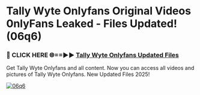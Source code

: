 # Tally Wyte Onlyfans Original Videos 0nlyFans Leaked - Files Updated! (06q6)

<h3>🔴 CLICK HERE 🌐==►► <a href="https://tinyurl.com/x26r9saj" rel="nofollow">Tally Wyte Onlyfans Updated Files</a></h3>

Get Tally Wyte Onlyfans and all content. Now you can access all videos and pictures of Tally Wyte Onlyfans. New Updated Files 2025!

[![06q6](https://i.imgur.com/LkgZPqh.gif)](https://tinyurl.com/x26r9saj)
